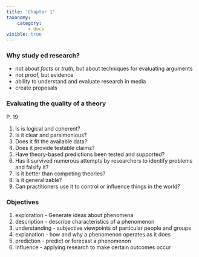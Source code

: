 ```yaml
---
title: 'Chapter 1'
taxonomy:
    category:
        - docs
visible: true
---
```


### Why study ed research?

- not about *facts* or *truth*, but about techniques for evaluating arguments
- not proof, but evidence
- ability to understand and evaluate research in media
- create  proposals

### Evaluating the quality of a theory
P. 19

1. Is is logical and coherent?
2. Is it clear and parsimonious?
3. Does it fit the available data?
4. Does it provide testable claims?
5. Have theory-based predictions been tested and supported?
6. Has it survived numerous attempts by researchers to identify problems and falsify it?
7. Is it better than competing theories?
8. Is it generalizable?
9. Can practitioners use it to control or influence things in the world?

### Objectives

1. exploration - Generate ideas about phenomena
2. description - describe characteristics of a phenomenon
3. understanding - subjective viewpoints of particular people and groups
4. explanation -  how and why a phenomenon operates as it does
5. prediction - predict or forecast a phenomenon
6. influence - applying research to make certain outcomes occur
